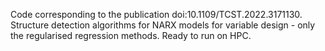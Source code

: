 Code corresponding to the publication  doi:10.1109/TCST.2022.3171130.
Structure detection algorithms for NARX models for variable design - only the regularised regression methods. Ready to run on HPC.
